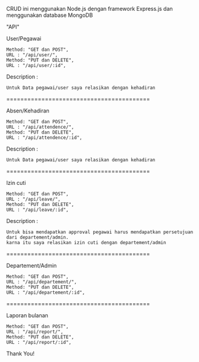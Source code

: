 CRUD ini menggunakan Node.js dengan framework Express.js dan menggunakan database MongoDB

"API"

User/Pegawai

    Method: "GET dan POST",
    URL : "/api/user/",
    Method: "PUT dan DELETE",
    URL : "/api/user/:id",

Description :

    Untuk Data pegawai/user saya relasikan dengan kehadiran

=========================================

Absen/Kehadiran

    Method: "GET dan POST",
    URL : "/api/attendence/",
    Method: "PUT dan DELETE",
    URL : "/api/attendence/:id",

Description :

    Untuk Data pegawai/user saya relasikan dengan kehadiran

=========================================

Izin cuti

    Method: "GET dan POST",
    URL : "/api/leave/",
    Method: "PUT dan DELETE",
    URL : "/api/leave/:id",
Description :

    Untuk bisa mendapatkan approval pegawai harus mendapatkan persetujuan
    dari departement/admin.
    karna itu saya relasikan izin cuti dengan departement/admin


=========================================

Departement/Admin

    Method: "GET dan POST",
    URL : "/api/departement/",
    Method: "PUT dan DELETE",
    URL : "/api/departement/:id",

=========================================

Laporan bulanan

    Method: "GET dan POST",
    URL : "/api/report/",
    Method: "PUT dan DELETE",
    URL : "/api/report/:id",


Thank You!


